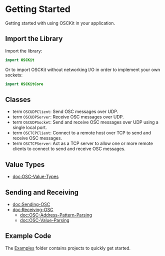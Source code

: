# Getting Started

Getting started with using OSCKit in your application.

## Import the Library

Import the library:

```swift
import OSCKit
```

Or to import OSCKit without networking I/O in order to implement your own sockets:

```swift
import OSCKitCore
```

## Classes

- term ``OSCUDPClient``: Send OSC messages over UDP.
- term ``OSCUDPServer``: Receive OSC messages over UDP.
- term ``OSCUDPSocket``: Send and receive OSC messages over UDP using a single local port.
- term ``OSCTCPClient``: Connect to a remote host over TCP to send and receive OSC messages.
- term ``OSCTCPServer``: Act as a TCP server to allow one or more remote clients to connect to send and receive OSC messages.

## Value Types

- <doc:OSC-Value-Types>

## Sending and Receiving

- <doc:Sending-OSC>
- <doc:Receiving-OSC>
  - <doc:OSC-Address-Pattern-Parsing>
  - <doc:OSC-Value-Parsing>

## Example Code

The [Examples](https://github.com/orchetect/OSCKit/tree/main/Examples) folder contains projects to quickly get started.
